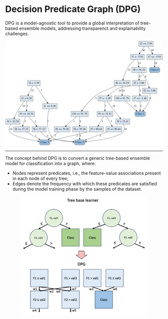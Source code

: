 # Decision Predicate Graph (DPG)
DPG is a model-agnostic tool to provide a global interpretation of tree-based ensemble models, addressing transparenct and explainability challenges.
<p align="center">
  <img src="https://github.com/LeonardoArrighi/DPG/blob/main/examples/custom_l2.jpg?raw=true"/>
</p>

----------
The concept behind DPG is to convert a generic tree-based ensemble model for classification into a graph, where:
- Nodes represent predicates, i.e., the feature-value associations present in each node of every tree;
- Edges denote the frequency with which these predicates are satisfied during the model training phase by the samples of the dataset.

<p align="center">
  <img src="https://github.com/LeonardoArrighi/DPG/blob/main/examples/example.png?raw=true" width="400" />
</p>
